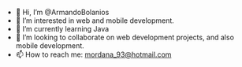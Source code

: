 - 👋 Hi, I’m @ArmandoBolanios
- 👀 I’m interested in web and mobile development.
- 🌱 I’m currently learning Java
- 💞️ I’m looking to collaborate on web development projects, and also mobile development.
- 📫 How to reach me: mordana_93@hotmail.com

<!---
ArmandoBolanios/ArmandoBolanios is a ✨ special ✨ repository because its `README.md` (this file) appears on your GitHub profile.
You can click the Preview link to take a look at your changes.
--->
